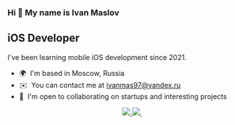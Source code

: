 ### Hi 👋 My name is Ivan Maslov

iOS Developer
---------------------

I've been learning mobile iOS development since 2021.

* 🌍  I'm based in Moscow, Russia
* ✉️  You can contact me at [ivanmas97@yandex.ru](mailto:ivanmas97@yandex.ru)
* 🤝  I'm open to collaborating on startups and interesting projects
  
<p align='center'>
  <a href="https://www.linkedin.com/in/ivan-maslov-9807a0228//">
    <img src="https://img.shields.io/badge/linkedin-%230077B5.svg?&style=for-the-badge&logo=linkedin&logoColor=white"/>
  </a>
  <a href="https://t.me/maslov97/">
    <img src="https://img.shields.io/badge/Telegram-2CA5E0?style=for-the-badge&logo=telegram&logoColor=white"/>
  </a>
  <a href="https://leetcode.com/ivanmas97/">
    <img scr="https://img.shields.io/badge/dynamic/json?style=for-the-badge&labelColor=black&color=%23ffa116&label=Solved&query=solvedOverTotal&url=https%3A%2F%2Fleetcode-badge.vercel.app%2Fapi%2Fusers%2Fivanmas97&logo=leetcode&logoColor=yellow"/>
  </a>
</p>
<!--### Skills


**ivanmas97/ivanmas97** is a ✨ _special_ ✨ repository because its `README.md` (this file) appears on your GitHub profile.

Here are some ideas to get you started:

- 🔭 I’m currently working on ...
- 🌱 I’m currently learning ...
- 👯 I’m looking to collaborate on ...
- 🤔 I’m looking for help with ...
- 💬 Ask me about ...
- 📫 How to reach me: ...
- 😄 Pronouns: ...
- ⚡ Fun fact: ...
-->
